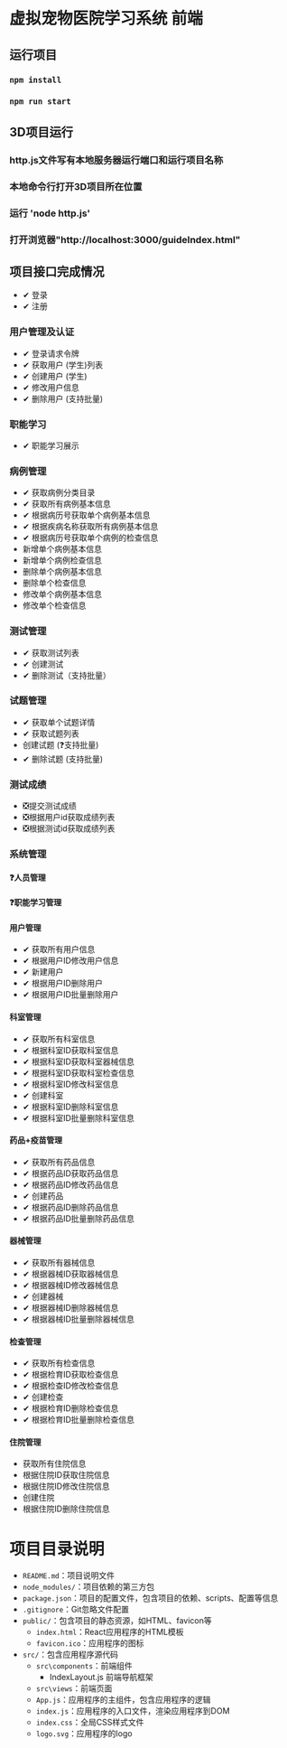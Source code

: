 # 虚拟宠物医院学习系统 前端

## 运行项目

### `npm install`
### `npm run start`

## 3D项目运行
### http.js文件写有本地服务器运行端口和运行项目名称
### 本地命令行打开3D项目所在位置
### 运行 'node http.js'
### 打开浏览器"http://localhost:3000/guideIndex.html"

## 项目接口完成情况
* ✔ 登录
* ✔ 注册
### 用户管理及认证
* ✔ 登录请求令牌
* ✔ 获取用户 (学生)列表
* ✔ 创建用户 (学生)
* ✔ 修改用户信息
* ✔ 删除用户 (支持批量)

### 职能学习
* ✔ 职能学习展示
### 病例管理
* ✔ 获取病例分类目录
* ✔ 获取所有病例基本信息
* ✔ 根据病历号获取单个病例基本信息
* ✔ 根据疾病名称获取所有病例基本信息
* ✔ 根据病历号获取单个病例的检查信息
* 新增单个病例基本信息
* 新增单个病例检查信息
* 删除单个病例基本信息
* 删除单个检查信息
* 修改单个病例基本信息
* 修改单个检查信息
### 测试管理
* ✔ 获取测试列表
* ✔ 创建测试
* ✔ 删除测试（支持批量）
### 试题管理
* ✔ 获取单个试题详情
* ✔ 获取试题列表
* 创建试题 (❓支持批量)
* ✔ 删除试题 (支持批量)
### 测试成绩
* ❎提交测试成绩
* ❎根据用户id获取成绩列表
* ❎根据测试id获取成绩列表
### 系统管理
#### ❓人员管理
#### ❓职能学习管理
#### 用户管理
* ✔ 获取所有用户信息
* ✔ 根据用户ID修改用户信息
* ✔ 新建用户
* ✔ 根据用户ID删除用户
* ✔ 根据用户ID批量删除用户
#### 科室管理
* ✔ 获取所有科室信息
* ✔ 根据科室ID获取科室信息
* ✔ 根据科室ID获取科室器械信息
* ✔ 根据科室ID获取科室检查信息
* ✔ 根据科室ID修改科室信息
* ✔ 创建科室
* ✔ 根据科室ID删除科室信息
* ✔ 根据科室ID批量删除科室信息
#### 药品+疫苗管理
* ✔ 获取所有药品信息
* ✔ 根据药品ID获取药品信息
* ✔ 根据药品ID修改药品信息
* ✔ 创建药品
* ✔ 根据药品ID删除药品信息
* ✔ 根据药品ID批量删除药品信息
#### 器械管理
* ✔ 获取所有器械信息
* ✔ 根据器械ID获取器械信息
* ✔ 根据器械ID修改器械信息
* ✔ 创建器械
* ✔ 根据器械ID删除器械信息
* ✔ 根据器械ID批量删除器械信息
#### 检查管理
* ✔ 获取所有检查信息
* ✔ 根据检育ID获取检查信息
* ✔ 根据检查ID修改检查信息
* ✔ 创建检查
* ✔ 根据检育ID删除检查信息
* ✔ 根据检育ID批量删除检查信息
#### 住院管理
* 获取所有住院信息
* 根据住院ID获取住院信息
* 根据住院ID修改住院信息
* 创建住院
* 根据住院ID删除住院信息




# 项目目录说明

* `README.md`：项目说明文件
* `node_modules/`：项目依赖的第三方包
* `package.json`：项目的配置文件，包含项目的依赖、scripts、配置等信息
* `.gitignore`：Git忽略文件配置
* `public/`：包含项目的静态资源，如HTML、favicon等
    * `index.html`：React应用程序的HTML模板
    * `favicon.ico`：应用程序的图标
* `src/`：包含应用程序源代码
    *  `src\components`：前端组件
        * IndexLayout.js 前端导航框架
    * `src\views`：前端页面
    * `App.js`：应用程序的主组件，包含应用程序的逻辑
    * `index.js`：应用程序的入口文件，渲染应用程序到DOM
    * `index.css`：全局CSS样式文件
    * `logo.svg`：应用程序的logo
